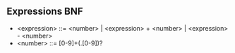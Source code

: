 Expressions BNF
---------------
* &lt;expression> ::= &lt;number> | &lt;expression> + &lt;number> | &lt;expression> - &lt;number>
* &lt;number> ::= [0-9]+(.[0-9])?